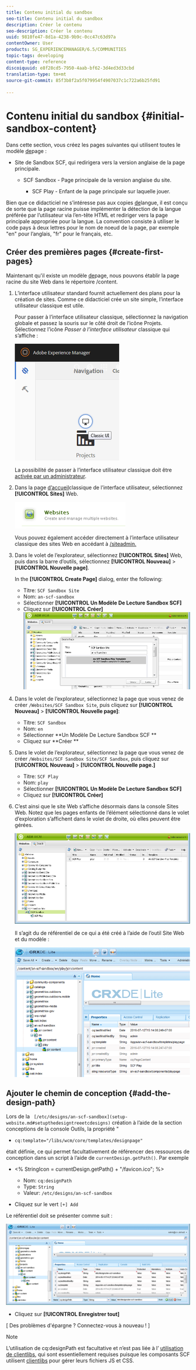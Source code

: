 ```yaml
---
title: Contenu initial du sandbox
seo-title: Contenu initial du sandbox
description: Créer le contenu
seo-description: Créer le contenu
uuid: 9810fe47-8d1a-4238-9b9c-0cc47c63d97a
contentOwner: User
products: SG_EXPERIENCEMANAGER/6.5/COMMUNITIES
topic-tags: developing
content-type: reference
discoiquuid: e8f28cd5-7950-4aab-bf62-3d4ed3d33cbd
translation-type: tm+mt
source-git-commit: 85f3b8f2a5f079954f4907037c1c722a6b25fd91

---
```



# Contenu initial du sandbox {#initial-sandbox-content}

Dans cette section, vous créez les pages suivantes qui utilisent toutes le modèle [de](initial-app.md#createthepagetemplate)page :

* Site de Sandbox SCF, qui redirigera vers la version anglaise de la page principale.

   * SCF Sandbox - Page principale de la version anglaise du site.

      * SCF Play - Enfant de la page principale sur laquelle jouer.

Bien que ce didacticiel ne s’intéresse pas aux copies [de](../../help/sites-administering/tc-prep.md)langue, il est conçu de sorte que la page racine puisse implémenter la détection de la langue préférée par l’utilisateur via l’en-tête HTML et rediriger vers la page principale appropriée pour la langue. La convention consiste à utiliser le code pays à deux lettres pour le nom de noeud de la page, par exemple &quot;en&quot; pour l’anglais, &quot;fr&quot; pour le français, etc.

## Créer des premières pages {#create-first-pages}

Maintenant qu&#39;il existe un modèle [de](initial-app.md#createthepagetemplate)page, nous pouvons établir la page racine du site Web dans le répertoire /content.

1. L’interface utilisateur standard fournit actuellement des plans pour la création de sites. Comme ce didacticiel crée un site simple, l’interface utilisateur classique est utile.

   Pour passer à l’interface utilisateur classique, sélectionnez la navigation globale et passez la souris sur le côté droit de l’icône Projets. Sélectionnez l’icône *Passer à l’interface utilisateur* classique qui s’affiche :

   ![chlimage_1-36](assets/chlimage_1-36.png)

   La possibilité de passer à l’interface utilisateur classique doit être [activée par un administrateur](../../help/sites-administering/enable-classic-ui.md).

1. Dans la page [d’accueil](http://localhost:4502/welcome.html)classique de l’interface utilisateur, sélectionnez **[!UICONTROL Sites]** Web.

   ![chlimage_1-37](assets/chlimage_1-37.png)

   Vous pouvez également accéder directement à l’interface utilisateur classique des sites Web en accédant à [/siteadmin.](http://localhost:4502/siteadmin)

1. Dans le volet de l’explorateur, sélectionnez **[!UICONTROL Sites]** Web, puis dans la barre d’outils, sélectionnez **[!UICONTROL Nouveau]** > **[!UICONTROL Nouvelle page]**.

   In the **[!UICONTROL Create Page]** dialog, enter the following:

   * Titre: `SCF Sandbox Site`
   * Nom: `an-scf-sandbox`
   * Sélectionner **[!UICONTROL Un Modèle De Lecture Sandbox SCF]**
   * Cliquez sur **[!UICONTROL Créer]**
   ![chlimage_1-38](assets/chlimage_1-38.png)

1. Dans le volet de l’explorateur, sélectionnez la page que vous venez de créer `/Websites/SCF Sandbox Site`, puis cliquez sur **[!UICONTROL Nouveau]** > **[!UICONTROL Nouvelle page]**:

   * Titre: `SCF Sandbox`
   * Nom: `en`
   * Sélectionner **Un Modèle De Lecture Sandbox SCF **
   * Cliquez sur **Créer **

1. Dans le volet de l’explorateur, sélectionnez la page que vous venez de créer `/Websites/SCF Sandbox Site/SCF Sandbox`, puis cliquez sur **[!UICONTROL Nouveau]** > **[!UICONTROL Nouvelle page.]**

   * Titre: `SCF Play`
   * Nom: `play`
   * Sélectionner **[!UICONTROL Un Modèle De Lecture Sandbox SCF]**
   * Cliquez sur **[!UICONTROL Créer]**

1. C’est ainsi que le site Web s’affiche désormais dans la console Sites Web. Notez que les pages enfants de l’élément sélectionné dans le volet d’exploration s’affichent dans le volet de droite, où elles peuvent être gérées.

   ![chlimage_1-39](assets/chlimage_1-39.png)

   Il s’agit du  de référentiel de ce qui a été créé à l’aide de l’outil Site Web et du modèle :

   ![chlimage_1-40](assets/chlimage_1-40.png)

## Ajouter le chemin de conception {#add-the-design-path}

Lors de la ` [/etc/designs/an-scf-sandbox](setup-website.md#setupthedesigntreeetcdesigns)` création à l’aide de la section conceptions de la console Outils, la propriété &quot;

* `cq:template="/libs/wcm/core/templates/designpage"`

était définie, ce qui permet facultativement de référencer des ressources de conception dans un script à l’aide de `currentDesign.getPath()`. Par exemple

* &lt;% StringIcon = currentDesign.getPath() + &quot;/favicon.ico&quot;; %>


   * Nom: `cq:designPath`
   * Type: `String`
   * Valeur: `/etc/designs/an-scf-sandbox`

* Cliquez sur le vert `[+] Add`

Le référentiel doit se présenter comme suit :

![chlimage_1-41](assets/chlimage_1-41.png)

* Cliquez sur **[!UICONTROL Enregistrer tout]**

[ Des problèmes d&#39;épargne ? Connectez-vous à nouveau ! ]

>[!NOTE]
>
>L’utilisation de cq:designPath est facultative et n’est pas liée à l’ [utilisation de clientlibs](develop-app.md#includeclientlibsintemplate), qui sont essentiellement requises puisque les composants SCF utilisent [clientlibs](client-customize.md#clientlibs-for-scf) pour gérer leurs fichiers JS et CSS.


